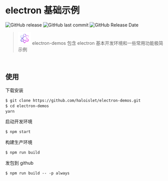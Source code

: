 # electron 基础示例
![GitHub release](https://img.shields.io/github/release/haloislet/electron-demos.svg?style=popout) ![GitHub last commit](https://img.shields.io/github/last-commit/haloislet/electron-demos.svg?style=popout) ![GitHub Release Date](https://img.shields.io/github/release-date/haloislet/electron-demos.svg?style=popout)

> <img src="./build/icon.png" width="40px"> electron-demos 包含 electron 基本开发环境和一些常用功能极简示例

<br>

## 使用
下载安装
```bash
$ git clone https://github.com/haloislet/electron-demos.git
$ cd electron-demos
yarn
```

启动开发环境
```bash
$ npm start
```

构建生产环境
```bash
$ npm run build
```

发包到 github
```
$ npm run build -- -p always
```
